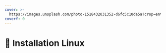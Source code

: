 ```yaml
---
cover: >-
  https://images.unsplash.com/photo-1518432031352-d6fc5c10da5a?crop=entropy&cs=tinysrgb&fm=jpg&ixid=MnwxOTcwMjR8MHwxfHNlYXJjaHwyfHxsaW51eHxlbnwwfHx8fDE2NzYyOTI2MTU&ixlib=rb-4.0.3&q=80
coverY: 0
---
```


# 🐧 Installation Linux

